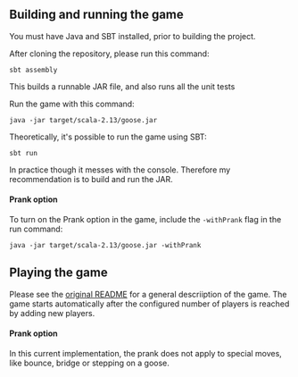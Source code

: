## Building and running the game

You must have Java and SBT installed, prior to building the project.

After cloning the repository, please run this command:
```
sbt assembly
```
This builds a runnable JAR file, and also runs all the unit tests

Run the game with this command:
```
java -jar target/scala-2.13/goose.jar
```
Theoretically, it's possible to run the game using SBT:
```
sbt run
```
In practice though it messes with the console. Therefore my recommendation is to build and run the JAR.

#### Prank option

To turn on the Prank option in the game, include the `-withPrank` flag in the run command:
```
java -jar target/scala-2.13/goose.jar -withPrank
```

## Playing the game

Please see the [original README](https://github.com/xpeppers/goose-game-kata) for a general descriiption of the game. The game starts automatically after the configured number of players is reached by adding new players.

#### Prank option

In this current implementation, the prank does not apply to special moves, like bounce, bridge or stepping on a goose.
